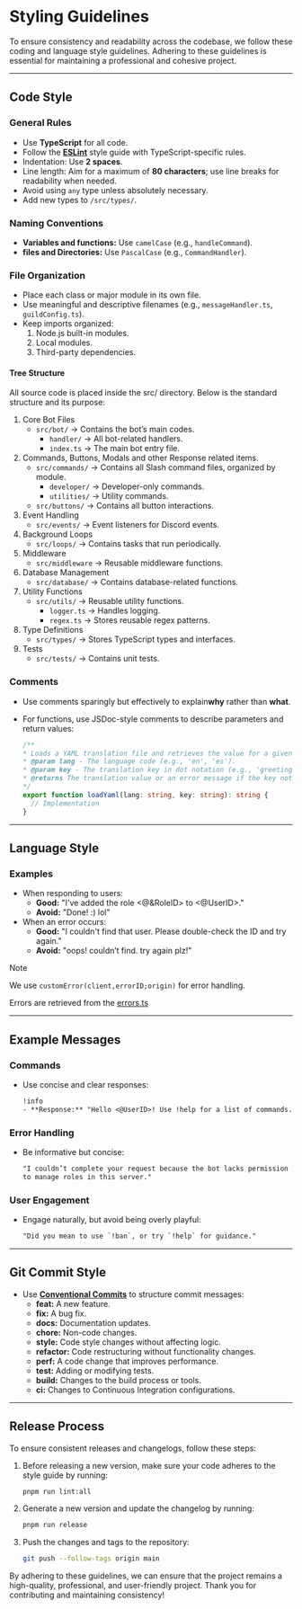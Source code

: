 # Styling Guidelines

To ensure consistency and readability across the codebase,
we follow these coding and language style guidelines.
Adhering to these guidelines is essential for maintaining a professional
and cohesive project.

---

## Code Style

### General Rules

- Use **TypeScript** for all code.
- Follow the **[ESLint](https://eslint.org/)** style guide with
TypeScript-specific rules.
- Indentation: Use **2 spaces**.
- Line length: Aim for a maximum of **80 characters**;
use line breaks for readability when needed.
- Avoid using `any` type unless absolutely necessary.
- Add new types to `/src/types/`.

### Naming Conventions

- **Variables and functions:** Use `camelCase` (e.g., `handleCommand`).
- **files and Directories:** Use `PascalCase` (e.g., `CommandHandler`).

### File Organization

- Place each class or major module in its own file.
- Use meaningful and descriptive filenames (e.g., `messageHandler.ts`, `guildConfig.ts`).
- Keep imports organized:
  1. Node.js built-in modules.
  2. Local modules.
  3. Third-party dependencies.

#### Tree Structure

All source code is placed inside the src/ directory.
Below is the standard structure and its purpose:

1. Core Bot Files
   - `src/bot/` → Contains the bot’s main codes.
     - `handler/` → All bot-related handlers.
     - `index.ts` → The main bot entry file.
2. Commands, Buttons, Modals and other Response related  items.
   - `src/commands/` → Contains all Slash command files, organized by module.
     - `developer/` → Developer-only commands.
     - `utilities/` → Utility commands.
   - `src/buttons/` → Contains all button interactions.
3. Event Handling
   - `src/events/` → Event listeners for Discord events.
4. Background Loops
   - `src/loops/` → Contains tasks that run periodically.
5. Middleware
   - `src/middleware` → Reusable middleware functions.
6. Database Management
   - `src/database/` → Contains database-related functions.
7. Utility Functions
   - `src/utils/` → Reusable utility functions.
     - `logger.ts` → Handles logging.
     - `regex.ts` → Stores reusable regex patterns.
8. Type Definitions
   - `src/types/` → Stores TypeScript types and interfaces.
9. Tests
   - `src/tests/` → Contains unit tests.

### Comments

- Use comments sparingly but effectively to explain**why** rather than **what**.
- For functions, use JSDoc-style comments to describe parameters and return values:

  ```ts
  /**
  * Loads a YAML translation file and retrieves the value for a given key.
  * @param lang - The language code (e.g., 'en', 'es').
  * @param key - The translation key in dot notation (e.g., 'greetings.hello').
  * @returns The translation value or an error message if the key not found.
  */
  export function loadYaml(lang: string, key: string): string {
    // Implementation
  }
  ```

---

## Language Style

### Examples

- When responding to users:
  - **Good:** "I've added the role <@&RoleID> to <@UserID>."
  - **Avoid:** "Done! :) lol"
- When an error occurs:
  - **Good:** "I couldn't find that user. Please double-check the ID and try again."
  - **Avoid:** "oops! couldn’t find. try again plz!"

> [!NOTE]
> We use `customError(client,errorID;origin)` for error handling.
>
> Errors are retrieved from the [errors.ts](src/static/errors.ts)

---

## Example Messages

### Commands

- Use concise and clear responses:

  ```txt
  !info
  - **Response:** "Hello <@UserID>! Use !help for a list of commands."
  ```

### Error Handling

- Be informative but concise:

  ```txt
  "I couldn’t complete your request because the bot lacks permission
  to manage roles in this server."
  ```

### User Engagement

- Engage naturally, but avoid being overly playful:

  ```txt
  "Did you mean to use `!ban`, or try `!help` for guidance."
  ```

---

## Git Commit Style

- Use **[Conventional Commits](https://www.conventionalcommits.org/)**
to structure commit messages:
  - **feat:** A new feature.
  - **fix:** A bug fix.
  - **docs:** Documentation updates.
  - **chore:** Non-code changes.
  - **style:** Code style changes without affecting logic.
  - **refactor:** Code restructuring without functionality changes.
  - **perf:** A code change that improves performance.
  - **test:** Adding or modifying tests.
  - **build:** Changes to the build process or tools.
  - **ci:** Changes to Continuous Integration configurations.

---

## Release Process

To ensure consistent releases and changelogs, follow these steps:

1. Before releasing a new version, make sure your code adheres to the
style guide by running:

    ```bash
    pnpm run lint:all
    ```

2. Generate a new version and update the changelog by running:

    ```bash
    pnpm run release
    ```

3. Push the changes and tags to the repository:

    ```bash
    git push --follow-tags origin main
    ```

By adhering to these guidelines, we can ensure that the project remains a
high-quality, professional, and user-friendly project.
Thank you for contributing and maintaining consistency!
